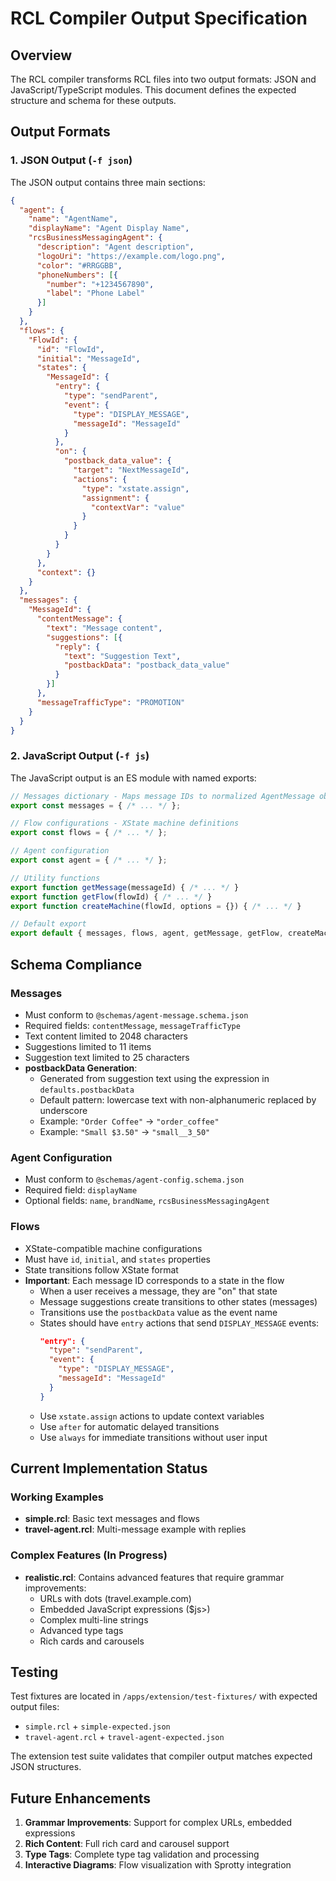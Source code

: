 # RCL Compiler Output Specification

## Overview

The RCL compiler transforms RCL files into two output formats: JSON and JavaScript/TypeScript modules. This document defines the expected structure and schema for these outputs.

## Output Formats

### 1. JSON Output (`-f json`)

The JSON output contains three main sections:

```json
{
  "agent": {
    "name": "AgentName",
    "displayName": "Agent Display Name",
    "rcsBusinessMessagingAgent": {
      "description": "Agent description",
      "logoUri": "https://example.com/logo.png",
      "color": "#RRGGBB",
      "phoneNumbers": [{
        "number": "+1234567890",
        "label": "Phone Label"
      }]
    }
  },
  "flows": {
    "FlowId": {
      "id": "FlowId",
      "initial": "MessageId",
      "states": {
        "MessageId": {
          "entry": {
            "type": "sendParent",
            "event": {
              "type": "DISPLAY_MESSAGE",
              "messageId": "MessageId"
            }
          },
          "on": {
            "postback_data_value": {
              "target": "NextMessageId",
              "actions": {
                "type": "xstate.assign",
                "assignment": {
                  "contextVar": "value"
                }
              }
            }
          }
        }
      },
      "context": {}
    }
  },
  "messages": {
    "MessageId": {
      "contentMessage": {
        "text": "Message content",
        "suggestions": [{
          "reply": {
            "text": "Suggestion Text",
            "postbackData": "postback_data_value"
          }
        }]
      },
      "messageTrafficType": "PROMOTION"
    }
  }
}
```

### 2. JavaScript Output (`-f js`)

The JavaScript output is an ES module with named exports:

```javascript
// Messages dictionary - Maps message IDs to normalized AgentMessage objects
export const messages = { /* ... */ };

// Flow configurations - XState machine definitions
export const flows = { /* ... */ };

// Agent configuration
export const agent = { /* ... */ };

// Utility functions
export function getMessage(messageId) { /* ... */ }
export function getFlow(flowId) { /* ... */ }
export function createMachine(flowId, options = {}) { /* ... */ }

// Default export
export default { messages, flows, agent, getMessage, getFlow, createMachine };
```

## Schema Compliance

### Messages
- Must conform to `@schemas/agent-message.schema.json`
- Required fields: `contentMessage`, `messageTrafficType`
- Text content limited to 2048 characters
- Suggestions limited to 11 items
- Suggestion text limited to 25 characters
- **postbackData Generation**: 
  - Generated from suggestion text using the expression in `defaults.postbackData`
  - Default pattern: lowercase text with non-alphanumeric replaced by underscore
  - Example: `"Order Coffee"` → `"order_coffee"`
  - Example: `"Small $3.50"` → `"small__3_50"`

### Agent Configuration
- Must conform to `@schemas/agent-config.schema.json`
- Required field: `displayName`
- Optional fields: `name`, `brandName`, `rcsBusinessMessagingAgent`

### Flows
- XState-compatible machine configurations
- Must have `id`, `initial`, and `states` properties
- State transitions follow XState format
- **Important**: Each message ID corresponds to a state in the flow
  - When a user receives a message, they are "on" that state
  - Message suggestions create transitions to other states (messages)
  - Transitions use the `postbackData` value as the event name
  - States should have `entry` actions that send `DISPLAY_MESSAGE` events:
    ```json
    "entry": {
      "type": "sendParent",
      "event": {
        "type": "DISPLAY_MESSAGE",
        "messageId": "MessageId"
      }
    }
    ```
  - Use `xstate.assign` actions to update context variables
  - Use `after` for automatic delayed transitions
  - Use `always` for immediate transitions without user input

## Current Implementation Status

### Working Examples
- **simple.rcl**: Basic text messages and flows
- **travel-agent.rcl**: Multi-message example with replies

### Complex Features (In Progress)
- **realistic.rcl**: Contains advanced features that require grammar improvements:
  - URLs with dots (travel.example.com)
  - Embedded JavaScript expressions ($js>)
  - Complex multi-line strings
  - Advanced type tags
  - Rich cards and carousels

## Testing

Test fixtures are located in `/apps/extension/test-fixtures/` with expected output files:
- `simple.rcl` + `simple-expected.json`
- `travel-agent.rcl` + `travel-agent-expected.json`

The extension test suite validates that compiler output matches expected JSON structures.

## Future Enhancements

1. **Grammar Improvements**: Support for complex URLs, embedded expressions
2. **Rich Content**: Full rich card and carousel support
3. **Type Tags**: Complete type tag validation and processing
4. **Interactive Diagrams**: Flow visualization with Sprotty integration